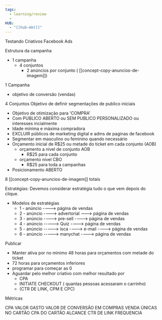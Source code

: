 ```yaml
---
tags:
  - learning/review
  - 
HUB:
  - "[[hub-mkt]]"
---
```



Testando Criativos Facebook Ads

Estrutura da campanha
- 1 campanha
	- 4 conjuntos
		- 2 anúncios por conjunto ( [[concept-copy-anuncios-de-imagem]])

1 Campanha
- objetivo de conversão (vendas)

4 Conjuntos
Objetivo de definir segmentações de publico iniciais
- Objetivo de otimização para 'COMPRA'
- Com PUBLICO ABERTO ou SEM PUBLICO PERSONALIZADO ou interesses incialmente
- Idade mínima e máxima compradora 
- EXCLUIR públicos de marketing digital e adms de paginas de facebook
- Segmentar em masculino ou feminino quando necessário
- Orçamento inicial de R$25 ou metade do ticket em cada conjunto (AOB)
	- orçamento a nível de conjunto AOB
		- R$25 para cada conjunto
	- orçamento nível CBO
		- R$25  para toda a campanhas
- Posicionamento ABERTO

8 [[concept-copy-anuncios-de-imagem]] totais

Estratégias: Devemos considerar estratégia tudo o que vem depois do clique.

- Modelos de estratégias 
	- 1 - anúncio ----> página de vendas
	- 2 - anúncio ----> advertorial ---> página de vendas
	- 3 - anúncio ----> pre-sell ----> página de vendas
	- 4 - anúncio -----> Quiz ----> página de vendas
	- 5 - anúncio -----> isca ----> e-mail ----> página de vendas
	- 6 - anúncio -----> manychat ----> página de vendas


Publicar
- Manter ativa por no mínimo 48 horas para orçamentos com metade do ticket
- 72 horas para orçamentos inferiores
- programar para começar as 0
- Aguardar pelo melhor criativo com melhor resultado por
	- CPA
	- INITIATE CHECKOUT ( quantas pessoas acessaram o carrinho)
	- (CTR DE LINK, CPM E CPC)

Métricas

CPA
VALOR GASTO
VALOR DE CONVERSÃO EM COMPRAS
VENDA ÚNICAS NO CARTÃO
CPA DO CARTÃO
ALCANCE
CTR DE LINK
FREQUENCIA
